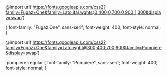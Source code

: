 @import url('https://fonts.googleapis.com/css2?family=Fugaz+One&family=Lato:ital,wght@0,400;0,700;0,900;1,300&display=swap')

{
font-family: "Fugaz One", sans-serif;
font-weight: 400;
font-style: normal;
}

<!-- =============================== -->

@import url('https://fonts.googleapis.com/css2?family=Fugaz+One&family=Lato:wght@300;400;700;900&family=Pompiere&display=swap')

.pompiere-regular {
font-family: "Pompiere", sans-serif;
font-weight: 400;
font-style: normal;
}
